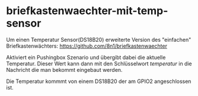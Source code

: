 # briefkastenwaechter-mit-temp-sensor
Um einen Temperatur Sensor(DS18B20) erweiterte Version des "einfachen" Briefkastenwächters: https://github.com/8n1/briefkastenwaechter

Aktiviert ein Pushingbox Szenario und übergibt dabei die aktuelle Temperatur. 
Dieser Wert kann dann mit den Schlüsselwort $temperatur$ in die Nachricht die man bekommt eingebaut werden.

Die Temperatur kommmt von einem DS18B20 der am GPIO2 angeschlossen ist.

